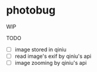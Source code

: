 # photobug

WIP

TODO

- [ ] image stored in qiniu
- [ ] read image's exif by qiniu's api
- [ ] image zooming by qiniu's api
